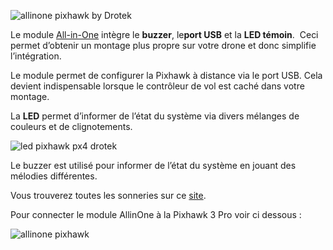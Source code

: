 ![](https://drotek.com/wp-content/uploads/2017/01/DSC02075.jpg "allinone pixhawk by Drotek")

Le module [All-in-One](https://drotek.com/shop/fr/drotek-parts/819-module-all-in-one.html?live_configurator_token=8746d605a9c04b1e35dffc6d98e0a9e5&id_shop=1&id_employee=1&theme=&theme_font=) intègre le **buzzer**, le**port USB** et la **LED témoin**.  Ceci permet d’obtenir un montage plus propre sur votre drone et donc simplifie l’intégration.

Le module permet de configurer la Pixhawk à distance via le port USB. Cela devient indispensable lorsque le contrôleur de vol est caché dans votre montage.

La **LED** permet d’informer de l’état du système via divers mélanges de couleurs et de clignotements.

![](https://drotek.com/wp-content/uploads/2017/01/led_fr.png "led pixhawk px4 drotek")

Le buzzer est utilisé pour informer de l’état du système en jouant des mélodies différentes.

Vous trouverez toutes les sonneries sur ce [site](http://copter.ardupilot.com/wiki/common-sounds-pixhawkpx4/).

  


Pour connecter le module AllinOne à la Pixhawk 3 Pro voir ci dessous :

![](https://drotek.com/wp-content/uploads/2017/01/DSC02045-1.jpg "allinone pixhawk")

